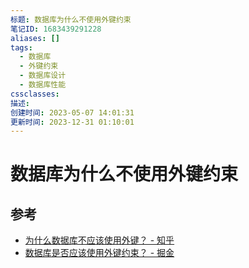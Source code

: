 ```yaml
---
标题: 数据库为什么不使用外键约束
笔记ID: 1683439291228
aliases: []
tags:
  - 数据库
  - 外键约束
  - 数据库设计
  - 数据库性能
cssclasses: 
描述: 
创建时间: 2023-05-07 14:01:31
更新时间: 2023-12-31 01:10:01
---
```


# 数据库为什么不使用外键约束

## 参考

- [为什么数据库不应该使用外键？ - 知乎](https://zhuanlan.zhihu.com/p/252840511)
- [数据库是否应该使用外键约束？ - 掘金](https://juejin.cn/post/7177534316396691512)
